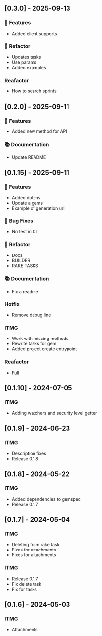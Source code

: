 ## [0.3.0] - 2025-09-13

### 🚀 Features

- Added client supports

### 🚜 Refactor

- Updates tasks
- Use params
- Added examples

### Reafactor

- How to search sprints
## [0.2.0] - 2025-09-11

### 🚀 Features

- Added new method for API

### 📚 Documentation

- Update README
## [0.1.15] - 2025-09-11

### 🚀 Features

- Added dotenv
- Update a gems
- Example of generation url

### 🐛 Bug Fixes

- No test in CI

### 🚜 Refactor

- Docs
- BUILDER
- RAKE TASKS

### 📚 Documentation

- Fix a readme

### Hotfix

- Remove debug line

### ITMG

- Work with missing methods
- Rewrite tasks for gem
- Added project create entrypoint

### Reafactor

- Full
## [0.1.10] - 2024-07-05

### ITMG

- Adding watchers and security level getter
## [0.1.9] - 2024-06-23

### ITMG

- Description fixes
- Release 0.1.8
## [0.1.8] - 2024-05-22

### ITMG

- Added dependencies to gemspec
- Release 0.1.7
## [0.1.7] - 2024-05-04

### ITMG

- Deleting from rake task
- Fixes for attachments
- Fixes for attachments

### ITMG

- Release 0.1.7
- Fix delete task
- Fix for tasks
## [0.1.6] - 2024-05-03

### ITMG

- Attachments
